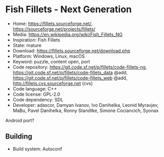 # Fish Fillets - Next Generation

- Home: https://fillets.sourceforge.net/, https://sourceforge.net/projects/fillets/
- Media: https://en.wikipedia.org/wiki/Fish_Fillets_NG
- Inspiration: Fish Fillets
- State: mature
- Download: https://fillets.sourceforge.net/download.php
- Platform: Windows, Linux, macOS
- Keyword: puzzle, content open, port
- Code repository: https://git.code.sf.net/p/fillets/code-fillets-ng, https://git.code.sf.net/p/fillets/code-fillets_data @add, https://git.code.sf.net/p/fillets/code-fillets_web @add, http://fillets.cvs.sourceforge.net (cvs)
- Code language: C++
- Code license: GPL-2.0
- Code dependency: SDL
- Developer: adascor, Damyan Ivanov, Ivo Danihelka, Leonid Myravjev, MaBu, Pavel Danihelka, Ronny Standtke, Simone Cociancich, Syonax

Android port?

## Building

- Build system: Autoconf
